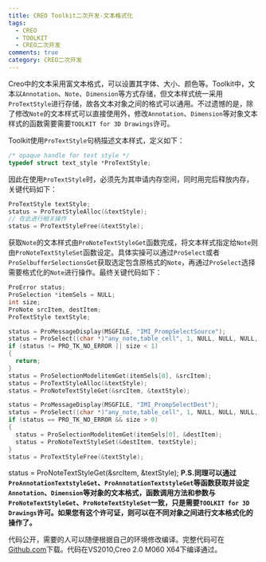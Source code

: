 ```yaml
---
title: CREO Toolkit二次开发-文本格式化
tags:
  - CREO
  - TOOLKIT
  - CREO二次开发
comments: true
category: CREO二次开发
---
```


Creo中的文本采用富文本格式，可以设置其字体、大小、颜色等。Toolkit中，文本以`Annotation`、`Note`、`Dimension`等方式存储，但文本样式统一采用`ProTextStyle`进行存储，故各文本对象之间的格式可以通用。不过遗憾的是，除了修改`Note`的文本样式可以直接使用外，修改`Annotation`、`Dimension`等对象文本样式的函数需要需要`TOOLKIT for 3D Drawings`许可。

Toolkit使用`ProTextStyle`句柄描述文本样式，定义如下：

```c
/* opaque handle for text style */
typedef struct text_style *ProTextStyle;
```

因此在使用`ProTextStyle`时，必须先为其申请内存空间，同时用完后释放内存，关键代码如下：

```c
ProTextStyle textStyle;
status = ProTextStyleAlloc(&textStyle);
// 在此进行相关操作
status = ProTextStyleFree(&textStyle);
```

获取`Note`的文本样式由`ProNoteTextStyleGet`函数完成，将文本样式指定给`Note`则由`ProNoteTextStyleSet`函数设定。具体实操可以通过`ProSelect`或者`ProSelbufferSelectionsGet`获取选定包含原格式的`Note`，再通过`ProSelect`选择需要格式化的`Note`进行操作。最终关键代码如下：

```c
ProError status;
ProSelection *itemSels = NULL;
int size;
ProNote srcItem, destItem;
ProTextStyle textStyle;

status = ProMessageDisplay(MSGFILE, "IMI_PrompSelectSource");
status = ProSelect((char *)"any_note,table_cell", 1, NULL, NULL, NULL, NULL, &itemSels, &size);
if (status != PRO_TK_NO_ERROR || size < 1)
{
  return;
}
status = ProSelectionModelitemGet(itemSels[0], &srcItem);
status = ProTextStyleAlloc(&textStyle);
status = ProNoteTextStyleGet(&srcItem, &textStyle);

status = ProMessageDisplay(MSGFILE, "IMI_PrompSelectDest");
status = ProSelect((char *)"any_note,table_cell", 1, NULL, NULL, NULL, NULL, &itemSels, &size);
if (status == PRO_TK_NO_ERROR && size > 0)
{
  status = ProSelectionModelitemGet(itemSels[0], &destItem);
  status = ProNoteTextStyleSet(&destItem, textStyle);
}
status = ProTextStyleFree(&textStyle);
```

status = ProNoteTextStyleGet(&srcItem, &textStyle);
**P.S.同理可以通过`ProAnnotationTextstyleGet`、`ProAnnotationTextstyleGet`等函数获取并设定 `Annotation`、`Dimension`等对象的文本格式，函数调用方法和参数与`ProNoteTextStyleGet`、`ProNoteTextStyleSet`一致，只是需要`TOOLKIT for 3D Drawings`许可。如果您有这个许可证，则可以在不同对象之间进行文本格式化的操作了。**


代码公开，需要的人可以随便根据自己的环境修改编译。完整代码可在<a href="https://github.com/slacker-HD/creo_toolkit" target="_blank">Github.com</a>下载。代码在VS2010,Creo 2.0 M060 X64下编译通过。